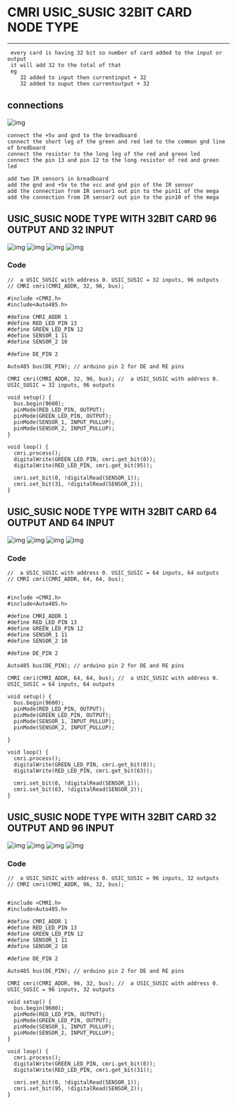 # CMRI USIC_SUSIC 32BIT CARD NODE TYPE 

---- 

```
 every card is having 32 bit so number of card added to the input or output
 it will add 32 to the total of that 
 eg 
    32 added to input then currentinput + 32 
    32 added to ouput then currentoutput + 32 

```

## connections 

![img](https://github.com/adarshkumarsingh83/jmri-cmri/blob/main/APPLICATIONS/cmri-usic-susic-32bit-card-node/image/connection.JPG)

```
connect the +5v and gnd to the breadboard 
connect the short leg of the green and red led to the common gnd line of bredboard 
connect the resistor to the long leg of the red and green led 
connect the pin 13 and pin 12 to the long resistor of red and green led 

add two IR sensors in breadboard 
add the gnd and +5v to the vcc and gnd pin of the IR sensor 
add the connection from IR sensor1 out pin to the pin11 of the mega 
add the connection from IR sensor2 out pin to the pin10 of the mega 
```

## USIC_SUSIC NODE TYPE WITH 32BIT CARD 96 OUTPUT AND 32 INPUT 


![img](https://github.com/adarshkumarsingh83/jmri-cmri/blob/main/APPLICATIONS/cmri-usic-susic-32bit-card-node/image/1-32input-96output.png)
![img](https://github.com/adarshkumarsingh83/jmri-cmri/blob/main/APPLICATIONS/cmri-usic-susic-32bit-card-node/image/node-32input-96output.png)
![img](https://github.com/adarshkumarsingh83/jmri-cmri/blob/main/APPLICATIONS/cmri-usic-susic-32bit-card-node/image/led-32input-96out.png)
![img](https://github.com/adarshkumarsingh83/jmri-cmri/blob/main/APPLICATIONS/cmri-usic-susic-32bit-card-node/image/sensor-32input-96out.png)

### Code 

```
//  a USIC_SUSIC with address 0. USIC_SUSIC = 32 inputs, 96 outputs
// CMRI cmri(CMRI_ADDR, 32, 96, bus); 

#include <CMRI.h>
#include<Auto485.h>

#define CMRI_ADDR 1
#define RED_LED_PIN 13
#define GREEN_LED_PIN 12
#define SENSOR_1 11
#define SENSOR_2 10

#define DE_PIN 2

Auto485 bus(DE_PIN); // arduino pin 2 for DE and RE pins

CMRI cmri(CMRI_ADDR, 32, 96, bus); //  a USIC_SUSIC with address 0. USIC_SUSIC = 32 inputs, 96 outputs

void setup() {
  bus.begin(9600);
  pinMode(RED_LED_PIN, OUTPUT);
  pinMode(GREEN_LED_PIN, OUTPUT);  
  pinMode(SENSOR_1, INPUT_PULLUP);
  pinMode(SENSOR_2, INPUT_PULLUP);
}

void loop() {
  cmri.process();
  digitalWrite(GREEN_LED_PIN, cmri.get_bit(0));
  digitalWrite(RED_LED_PIN, cmri.get_bit(95));

  cmri.set_bit(0, !digitalRead(SENSOR_1));
  cmri.set_bit(31, !digitalRead(SENSOR_2));
}
```

## USIC_SUSIC NODE TYPE WITH 32BIT CARD 64 OUTPUT AND 64 INPUT 

![img](https://github.com/adarshkumarsingh83/jmri-cmri/blob/main/APPLICATIONS/cmri-usic-susic-32bit-card-node/image/2-64input-64-output.png)
![img](https://github.com/adarshkumarsingh83/jmri-cmri/blob/main/APPLICATIONS/cmri-usic-susic-32bit-card-node/image/node-64input-64output.png)
![img](https://github.com/adarshkumarsingh83/jmri-cmri/blob/main/APPLICATIONS/cmri-usic-susic-32bit-card-node/image/led-64input-64out.png)
![img](https://github.com/adarshkumarsingh83/jmri-cmri/blob/main/APPLICATIONS/cmri-usic-susic-32bit-card-node/image/sensor-64input-64out.png)

### Code 

```
//  a USIC_SUSIC with address 0. USIC_SUSIC = 64 inputs, 64 outputs
// CMRI cmri(CMRI_ADDR, 64, 64, bus); 


#include <CMRI.h>
#include<Auto485.h>

#define CMRI_ADDR 1
#define RED_LED_PIN 13
#define GREEN_LED_PIN 12
#define SENSOR_1 11
#define SENSOR_2 10

#define DE_PIN 2

Auto485 bus(DE_PIN); // arduino pin 2 for DE and RE pins

CMRI cmri(CMRI_ADDR, 64, 64, bus); //  a USIC_SUSIC with address 0. USIC_SUSIC = 64 inputs, 64 outputs

void setup() {
  bus.begin(9600);
  pinMode(RED_LED_PIN, OUTPUT);
  pinMode(GREEN_LED_PIN, OUTPUT);
  pinMode(SENSOR_1, INPUT_PULLUP);
  pinMode(SENSOR_2, INPUT_PULLUP);

}

void loop() {
  cmri.process();
  digitalWrite(GREEN_LED_PIN, cmri.get_bit(0));
  digitalWrite(RED_LED_PIN, cmri.get_bit(63));

  cmri.set_bit(0, !digitalRead(SENSOR_1));
  cmri.set_bit(63, !digitalRead(SENSOR_2));
}
```

## USIC_SUSIC NODE TYPE WITH 32BIT CARD 32 OUTPUT AND 96 INPUT 

![img](https://github.com/adarshkumarsingh83/jmri-cmri/blob/main/APPLICATIONS/cmri-usic-susic-32bit-card-node/image/3-96input-32-output.png)
![img](https://github.com/adarshkumarsingh83/jmri-cmri/blob/main/APPLICATIONS/cmri-usic-susic-32bit-card-node/image/node-96input-32outputs.png)
![img](https://github.com/adarshkumarsingh83/jmri-cmri/blob/main/APPLICATIONS/cmri-usic-susic-32bit-card-node/image/led-96input-32-output.png)
![img](https://github.com/adarshkumarsingh83/jmri-cmri/blob/main/APPLICATIONS/cmri-usic-susic-32bit-card-node/image/sensor-96input-32-output.png)


### Code 

```
//  a USIC_SUSIC with address 0. USIC_SUSIC = 96 inputs, 32 outputs
// CMRI cmri(CMRI_ADDR, 96, 32, bus); 


#include <CMRI.h>
#include<Auto485.h>

#define CMRI_ADDR 1
#define RED_LED_PIN 13
#define GREEN_LED_PIN 12
#define SENSOR_1 11
#define SENSOR_2 10

#define DE_PIN 2

Auto485 bus(DE_PIN); // arduino pin 2 for DE and RE pins

CMRI cmri(CMRI_ADDR, 96, 32, bus); //  a USIC_SUSIC with address 0. USIC_SUSIC = 96 inputs, 32 outputs

void setup() {
  bus.begin(9600);
  pinMode(RED_LED_PIN, OUTPUT);
  pinMode(GREEN_LED_PIN, OUTPUT);
  pinMode(SENSOR_1, INPUT_PULLUP);
  pinMode(SENSOR_2, INPUT_PULLUP);
}

void loop() {
  cmri.process();
  digitalWrite(GREEN_LED_PIN, cmri.get_bit(0));
  digitalWrite(RED_LED_PIN, cmri.get_bit(31));

  cmri.set_bit(0, !digitalRead(SENSOR_1));
  cmri.set_bit(95, !digitalRead(SENSOR_2));
}
```